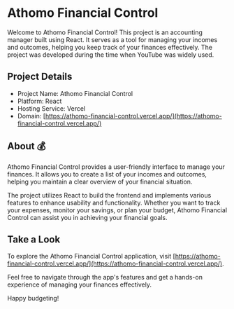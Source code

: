 # Athomo Financial Control

Welcome to Athomo Financial Control! This project is an accounting manager built using React. It serves as a tool for managing your incomes and outcomes, helping you keep track of your finances effectively. The project was developed during the time when YouTube was widely used.

## Project Details

- Project Name: Athomo Financial Control
- Platform: React
- Hosting Service: Vercel
- Domain: [https://athomo-financial-control.vercel.app/](https://athomo-financial-control.vercel.app/)

## About 💰

Athomo Financial Control provides a user-friendly interface to manage your finances. It allows you to create a list of your incomes and outcomes, helping you maintain a clear overview of your financial situation.

The project utilizes React to build the frontend and implements various features to enhance usability and functionality. Whether you want to track your expenses, monitor your savings, or plan your budget, Athomo Financial Control can assist you in achieving your financial goals.

## Take a Look

To explore the Athomo Financial Control application, visit [https://athomo-financial-control.vercel.app/](https://athomo-financial-control.vercel.app/).

Feel free to navigate through the app's features and get a hands-on experience of managing your finances effectively.

Happy budgeting!

